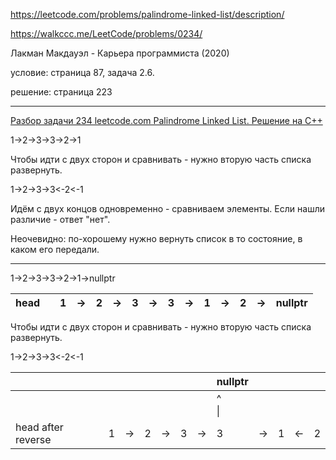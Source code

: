 https://leetcode.com/problems/palindrome-linked-list/description/

https://walkccc.me/LeetCode/problems/0234/

Лакман Макдауэл - Карьера программиста (2020) 

  условие: страница 87, задача 2.6.
  
  решение: страница 223

________

[Разбор задачи 234 leetcode.com Palindrome Linked List. Решение на C++](https://www.youtube.com/watch?v=MdcP1e-pnNw)

1->2->3->3->2->1

Чтобы идти с двух сторон и сравнивать - нужно вторую часть списка развернуть.

1->2->3->3<-2<-1

Идём с двух концов одновременно - сравниваем элементы. 
Если нашли различие - ответ "нет".

Неочевидно: по-хорошему нужно вернуть список в то состояние, в каком его передали.

________

1->2->3->3->2->1->nullptr

| head 	|   	| 1 	| -> 	| 2 	| -> 	| 3 	| -> 	| 3 	| -> 	| 1 	| -> 	| 2 	| -> 	| nullptr 	|
|------	|---	|---	|----	|---	|----	|---	|----	|---	|----	|---	|----	|---	|----	|---------	|

Чтобы идти с двух сторон и сравнивать - нужно вторую часть списка развернуть.

1->2->3->3<-2<-1

|                    	|   	|   	|    	|   	|    	|   	|    	| nullptr   	|    	|   	|    	|   	|
|--------------------	|---	|---	|----	|---	|----	|---	|----	|-----------	|----	|---	|----	|---	|
|                    	|   	|   	|    	|   	|    	|   	|    	| ^ <br> \| 	|    	|   	|    	|   	|
| head after reverse 	|   	| 1 	| -> 	| 2 	| -> 	| 3 	| -> 	| 3         	| -> 	| 1 	| <- 	| 2 	|


          
